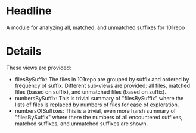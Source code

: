 # Headline

A module for analyzing all, matched, and unmatched suffixes for 101repo

# Details

These views are provided:

* filesBySuffix: The files in 101repo are grouped by suffix and ordered by frequency of suffix. Different sub-views are provided: all files, matched files (based on suffix), and unmatched files (based on suffix). 
* nunbersBySuffix: This is trivial summary of "filesBySuffix" where the lists of files is replaced by numbers of files for ease of exploration.
* numbersOfSuffixes: This is a trivial, even more harsh summary of "filesBySuffix" where there the numbers of all encountered suffixes, matched suffixes, and unmatched suffixes are shown.

